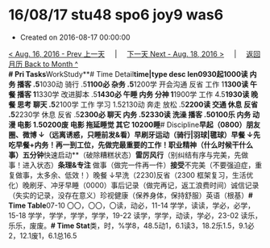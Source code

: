 # 16/08/17 stu48 spo6 joy9 was6

* Created on 2016-08-17 00:00:00

[&lt; Aug. 16, 2016 - Prev 上一天](d16.md)     \|     [下一天 Next - Aug. 18, 2016 &gt;](d18.md)     \|     [返回月历 Back to Month ^](index.md)   
**\# Pri Tasks**WorkStudy**\# Time Detail**time\|type desc len0930起1000读 内务 播客 .5**1030动 骑行 .5**1100必 杂务 .5**1200学 开会沟通 反省 工作 1**1300读 午餐 播客 1**1330学 改进脚本 .5**1430必 午睡 内务 分神 1**1900学 工作 4.5**1930读 晚餐 思考 聊天 .5**2100学 工作 学习 1.52130动 奔走 放松 .5**2200读 交通 休息 反省 .5**2230学 休息 反省 .5**2300必 聊天 内务 .52330读 洗澡 播客 .50100乐 内务 动漫 电影 1.50200废 电影 拖延睡觉 其它 10200睡**\# Discipline**早起（0800）朋友圈、微博 ↓（远离诱惑，只睡前发&看）早刷牙运动（骑行\|羽球\|毽球）早餐 ↓先吃早餐+内务！再一到工位，先做完最重要的工作！**职业**精神（什么时候干什么事）五分钟**快速启动**（破除糟糕状态）**雷厉风行**（别纠结有序与完美，先做事！进入状态）**条理&专注** 做事（做完一件再一件）**接受**不完美（不要强迫症，重复做事，太多余、低效！）晚餐 ↓早洗（2230\)反省（2300 框架复习，生活优化）晚刷牙、冲牙早睡（0000）事后记录（做完再记，返工浪费时间）诚信记录（失实的记录，没存在意义）珍视健康（保养身体，保持舒服）英语（根基）**\# Time Table**07-10 〇〇，〇〇，〇读，动必，11-14 学学，读读，学必，必学，15-18 学学，学学，学学，学学，19-22 读学，学学，动读，学必，23-02 读乐，乐乐，废废。**\# Time Stat**类，时，%学8，48.5动1，6.1读3，18.2乐1.5，9.1必2，12.1废1，6.1总16.5

